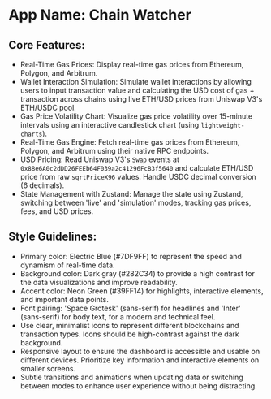 # **App Name**: Chain Watcher

## Core Features:

- Real-Time Gas Prices: Display real-time gas prices from Ethereum, Polygon, and Arbitrum.
- Wallet Interaction Simulation: Simulate wallet interactions by allowing users to input transaction value and calculating the USD cost of gas + transaction across chains using live ETH/USD prices from Uniswap V3's ETH/USDC pool.
- Gas Price Volatility Chart: Visualize gas price volatility over 15-minute intervals using an interactive candlestick chart (using `lightweight-charts`).
- Real-Time Gas Engine: Fetch real-time gas prices from Ethereum, Polygon, and Arbitrum using their native RPC endpoints.
- USD Pricing: Read Uniswap V3's `Swap` events at `0x88e6A0c2dDD26FEEb64F039a2c41296FcB3f5640` and calculate ETH/USD price from raw `sqrtPriceX96` values.  Handle USDC decimal conversion (6 decimals).
- State Management with Zustand: Manage the state using Zustand, switching between 'live' and 'simulation' modes, tracking gas prices, fees, and USD prices.

## Style Guidelines:

- Primary color: Electric Blue (#7DF9FF) to represent the speed and dynamism of real-time data.
- Background color: Dark gray (#282C34) to provide a high contrast for the data visualizations and improve readability.
- Accent color: Neon Green (#39FF14) for highlights, interactive elements, and important data points.
- Font pairing: 'Space Grotesk' (sans-serif) for headlines and 'Inter' (sans-serif) for body text, for a modern and technical feel.
- Use clear, minimalist icons to represent different blockchains and transaction types. Icons should be high-contrast against the dark background.
- Responsive layout to ensure the dashboard is accessible and usable on different devices. Prioritize key information and interactive elements on smaller screens.
- Subtle transitions and animations when updating data or switching between modes to enhance user experience without being distracting.